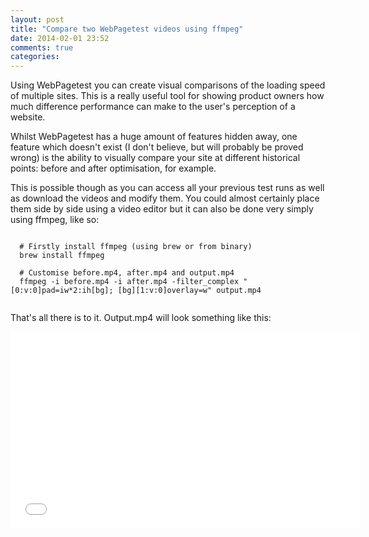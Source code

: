 ```yaml
---
layout: post
title: "Compare two WebPagetest videos using ffmpeg"
date: 2014-02-01 23:52
comments: true
categories: 
---
```


Using WebPagetest you can create visual comparisons of the loading speed of multiple sites. This is a really useful tool for showing product owners how much difference performance can make to the user&apos;s perception of a website.

Whilst WebPagetest has a huge amount of features hidden away, one feature which doesn't exist (I don't believe, but will probably be proved wrong) is the ability to visually compare your site at different historical points: before and after optimisation, for example.

This is possible though as you can access all your previous test runs as well as download the videos and modify them. You could almost certainly place them side by side using a video editor but it can also be done very simply using ffmpeg, like so:



<pre class="language-bash"><code>
  # Firstly install ffmpeg (using brew or from binary)
  brew install ffmpeg

  # Customise before.mp4, after.mp4 and output.mp4
  ffmpeg -i before.mp4 -i after.mp4 -filter_complex "[0:v:0]pad=iw*2:ih[bg]; [bg][1:v:0]overlay=w" output.mp4

</code></pre>

That&apos;s all there is to it. Output.mp4 will look something like this:
<div class="video-embed">
  <iframe width="560" height="315" src="//www.youtube.com/embed/NoFEswBIcQo" frameborder="0"> </iframe>
</div>